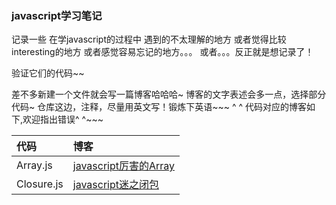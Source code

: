 ### javascript学习笔记
记录一些
在学javascript的过程中
遇到的不太理解的地方
或者觉得比较interesting的地方
或者感觉容易忘记的地方。。。
或者。。。反正就是想记录了！

验证它们的代码~~

差不多新建一个文件就会写一篇博客哈哈哈~
博客的文字表述会多一点，选择部分代码~
仓库这边，注释，尽量用英文写！锻炼下英语~~~
^ ^
代码对应的博客如下,欢迎指出错误^ ^~~~

| 代码 | 博客 |
| :--- | :--- |
| Array.js | [javascript厉害的Array](https://disinuo.me/2017/01/19/2017-01-19-javascript_array/) |
| Closure.js | [javascript迷之闭包](https://disinuo.me/2017/01/23/2017-01-23-javascript_closure/) |
